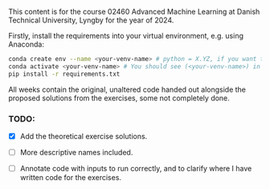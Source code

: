 This content is for the course 02460 Advanced Machine Learning at Danish Technical University, Lyngby for the year of 2024.

Firstly, install the requirements into your virtual environment, e.g. using Anaconda:

```bash
conda create env --name <your-venv-name> # python = X.YZ, if you want to specify python versions.
conda activate <your-venv-name> # You should see (<your-venv-name>) in the left side of the terminal.
pip install -r requirements.txt
```

All weeks contain the original, unaltered code handed out alongside the proposed solutions from the exercises, some not completely done.

### TODO:
- [x] Add the theoretical exercise solutions.
- [ ] More descriptive names included.
- [ ] Annotate code with inputs to run correctly, and to clarify where I have written code for the exercises.

